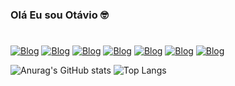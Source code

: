 ### Olá Eu sou Otávio 🤓

#
[![Blog](https://img.shields.io/badge/HTML5-E34F26?style=for-the-badge&logo=html5&logoColor=white)](#)
[![Blog](https://img.shields.io/badge/CSS3-1572B6?style=for-the-badge&logo=css3&logoColor=white)](#)
[![Blog](https://img.shields.io/badge/JavaScript-323330?style=for-the-badge&logo=javascript&logoColor=F7DF1E)](#)
[![Blog](https://img.shields.io/badge/PHP-777BB4?style=for-the-badge&logo=php&logoColor=white)](#)
[![Blog](https://img.shields.io/badge/Bootstrap-563D7C?style=for-the-badge&logo=bootstrap&logoColor=white)](#)
[![Blog](https://img.shields.io/badge/Laravel-FF2D20?style=for-the-badge&logo=laravel&logoColor=white)](#)
[![Blog](https://img.shields.io/badge/MySQL-00000F?style=for-the-badge&logo=mysql&logoColor=white)](#)



![Anurag's GitHub stats](https://github-readme-stats.vercel.app/api?username=OtavioAlvim&show_icons=true&theme=radical)
![Top Langs](https://github-readme-stats.vercel.app/api/top-langs/?username=OtavioAlvim&layout=compact)
